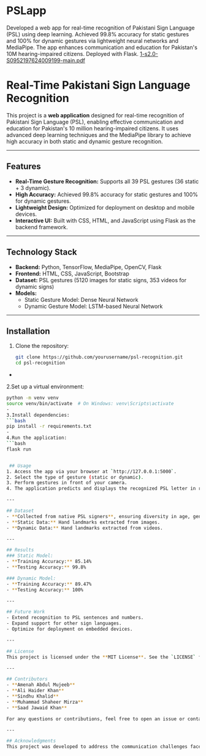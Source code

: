 # PSLapp
Developed a web app for real-time recognition of Pakistani Sign Language (PSL) using deep learning. Achieved 99.8% accuracy for static gestures and 100% for dynamic gestures via lightweight neural networks and MediaPipe. The app enhances communication and education for Pakistan's 10M hearing-impaired citizens. Deployed with Flask.
[1-s2.0-S0952197624009199-main.pdf](https://github.com/user-attachments/files/18174362/1-s2.0-S0952197624009199-main.pdf)


# Real-Time Pakistani Sign Language Recognition

This project is a **web application** designed for real-time recognition of Pakistani Sign Language (PSL), enabling effective communication and education for Pakistan's 10 million hearing-impaired citizens. It uses advanced deep learning techniques and the MediaPipe library to achieve high accuracy in both static and dynamic gesture recognition.

---

## Features
- **Real-Time Gesture Recognition:** Supports all 39 PSL gestures (36 static + 3 dynamic).
- **High Accuracy:** Achieved 99.8% accuracy for static gestures and 100% for dynamic gestures.
- **Lightweight Design:** Optimized for deployment on desktop and mobile devices.
- **Interactive UI:** Built with CSS, HTML, and JavaScript using Flask as the backend framework.

---

## Technology Stack
- **Backend:** Python, TensorFlow, MediaPipe, OpenCV, Flask
- **Frontend:** HTML, CSS, JavaScript, Bootstrap
- **Dataset:** PSL gestures (5120 images for static signs, 353 videos for dynamic signs)
- **Models:** 
  - Static Gesture Model: Dense Neural Network
  - Dynamic Gesture Model: LSTM-based Neural Network

---

## Installation

1. Clone the repository:
   ```bash
   git clone https://github.com/yourusername/psl-recognition.git
   cd psl-recognition
-
2.Set up a virtual environment:
  ```bash
  python -m venv venv
  source venv/bin/activate  # On Windows: venv\Scripts\activate
-
3.Install dependencies:
  ```bash
  pip install -r requirements.txt
-
4.Run the application:
  ```bash
  flask run


   ## Usage
1. Access the app via your browser at `http://127.0.0.1:5000`.
2. Select the type of gesture (static or dynamic).
3. Perform gestures in front of your camera.
4. The application predicts and displays the recognized PSL letter in real time.

---

## Dataset
- **Collected from native PSL signers**, ensuring diversity in age, gender, and race.
  - **Static Data:** Hand landmarks extracted from images.
  - **Dynamic Data:** Hand landmarks extracted from videos.

---

## Results
### Static Model:
- **Training Accuracy:** 85.14%  
- **Testing Accuracy:** 99.8%  

### Dynamic Model:
- **Training Accuracy:** 89.47%  
- **Testing Accuracy:** 100%

---

## Future Work
- Extend recognition to PSL sentences and numbers.
- Expand support for other sign languages.
- Optimize for deployment on embedded devices.

---

## License
This project is licensed under the **MIT License**. See the `LICENSE` file for details.

---

## Contributors
- **Amenah Abdul Mujeeb**  
- **Ali Haider Khan**  
- **Sindhu Khalid**  
- **Muhammad Shaheer Mirza**  
- **Saad Jawaid Khan**

For any questions or contributions, feel free to open an issue or contact us via email.

---

## Acknowledgments
This project was developed to address the communication challenges faced by the hearing-impaired community in Pakistan, ensuring inclusivity and accessibility for all.
